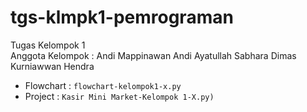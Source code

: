 # tgs-klmpk1-pemrograman
<div>Tugas  Kelompok 1 </div>
<div>Anggota Kelompok : Andi Mappinawan
                        Andi Ayatullah Sabhara
                        Dimas Kurniawwan Hendra</div>

* Flowchart :  `flowchart-kelompok1-x.py`
* Project  : `Kasir Mini Market-Kelompok 1-X.py)`
